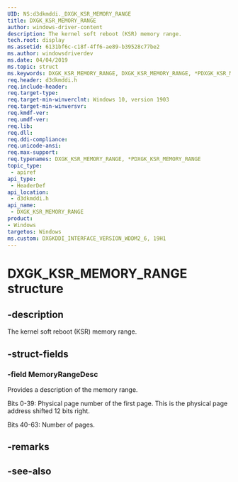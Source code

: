 ```yaml
---
UID: NS:d3dkmddi._DXGK_KSR_MEMORY_RANGE
title: DXGK_KSR_MEMORY_RANGE
author: windows-driver-content
description: The kernel soft reboot (KSR) memory range.
tech.root: display
ms.assetid: 6131bf6c-c18f-4ff6-ae89-b39528c77be2
ms.author: windowsdriverdev
ms.date: 04/04/2019
ms.topic: struct
ms.keywords: DXGK_KSR_MEMORY_RANGE, DXGK_KSR_MEMORY_RANGE, *PDXGK_KSR_MEMORY_RANGE, 
req.header: d3dkmddi.h
req.include-header:
req.target-type:
req.target-min-winverclnt: Windows 10, version 1903
req.target-min-winversvr:
req.kmdf-ver:
req.umdf-ver:
req.lib:
req.dll:
req.ddi-compliance:
req.unicode-ansi:
req.max-support:
req.typenames: DXGK_KSR_MEMORY_RANGE, *PDXGK_KSR_MEMORY_RANGE
topic_type: 
 - apiref
api_type: 
 - HeaderDef
api_location: 
 - d3dkmddi.h
api_name: 
 - DXGK_KSR_MEMORY_RANGE
product:
- Windows
targetos: Windows
ms.custom: DXGKDDI_INTERFACE_VERSION_WDDM2_6, 19H1
---
```


# DXGK_KSR_MEMORY_RANGE structure

## -description

The kernel soft reboot (KSR) memory range.

## -struct-fields

### -field MemoryRangeDesc

Provides a description of the memory range.

Bits 0-39: Physical page number of the first page. This is the physical page address shifted 12 bits right.

Bits 40-63: Number of pages.

## -remarks

## -see-also
